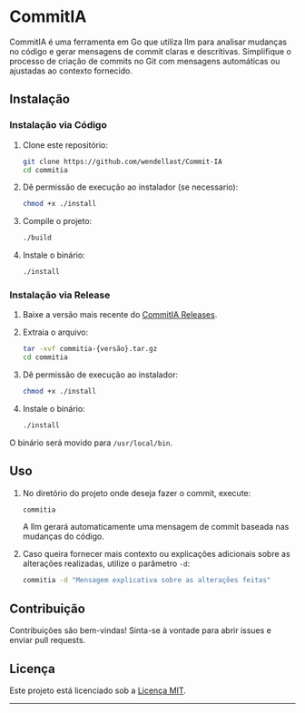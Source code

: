 
# CommitIA

CommitIA é uma ferramenta em Go que utiliza llm para analisar mudanças no código e gerar mensagens de commit claras e descritivas. Simplifique o processo de criação de commits no Git com mensagens automáticas ou ajustadas ao contexto fornecido.

## Instalação

### Instalação via Código

1. Clone este repositório:
   ```bash
   git clone https://github.com/wendellast/Commit-IA
   cd commitia
   ```

2. Dê permissão de execução ao instalador (se necessario):
   ```bash
   chmod +x ./install
   ```

3. Compile o projeto:
   ```bash
   ./build
   ```

4. Instale o binário:
   ```bash
   ./install
   ```


### Instalação via Release

1. Baixe a versão mais recente do [CommitIA Releases](https://github.com/wendellast/Commit-IA/releases).
2. Extraia o arquivo:
   ```bash
   tar -xvf commitia-{versão}.tar.gz
   cd commitia
   ```

3. Dê permissão de execução ao instalador:
   ```bash
   chmod +x ./install
   ```

4. Instale o binário:
   ```bash
   ./install
   ```

O binário será movido para `/usr/local/bin`.

## Uso

1. No diretório do projeto onde deseja fazer o commit, execute:
   ```bash
   commitia
   ```

   A llm gerará automaticamente uma mensagem de commit baseada nas mudanças do código.

2. Caso queira fornecer mais contexto ou explicações adicionais sobre as alterações realizadas, utilize o parâmetro `-d`:
   ```bash
   commitia -d "Mensagem explicativa sobre as alterações feitas"
   ```

## Contribuição

Contribuições são bem-vindas! Sinta-se à vontade para abrir issues e enviar pull requests.

## Licença

Este projeto está licenciado sob a [Licença MIT](LICENSE).

---
